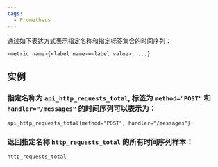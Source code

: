 ```yaml
---
tags:
  - Prometheus
---
```

通过如下表达方式表示指定名称和指定标签集合的时间序列：
```PromQL
<metric name>{<label name>=<label value>, ...}
```

## 实例

### 指定名称为 `api_http_requests_total`, 标签为 `method="POST"` 和 `handler="/messages"` 的时间序列可以表示为：

```promql
api_http_requests_total{method="POST", handler="/messages"}
```

### 返回指定名称 `http_requests_total` 的所有时间序列样本：

```promql
http_requests_total
```
